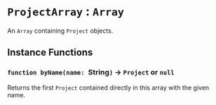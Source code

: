 # `ProjectArray` : `Array`

An `Array` containing `Project` objects.   
  


## Instance Functions

### `function byName(name: `String`)` → `Project` or `null`

Returns the first `Project` contained directly in this array with the given name.   
  

